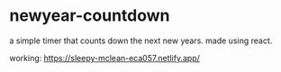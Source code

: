 # newyear-countdown

a simple timer that counts down the next new years.
made using react.

working: https://sleepy-mclean-eca057.netlify.app/
